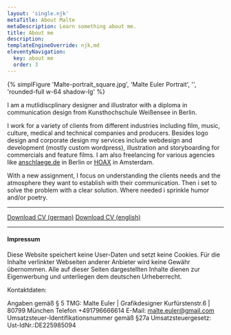 ```yaml
---
layout: 'single.njk'
metaTitle: About Malte
metaDescription: Learn something about me.
title: About me 
description:
templateEngineOverride: njk,md
eleventyNavigation:
  key: about me
  order: 3
---
```


{% simplFigure 'Malte-portrait_square.jpg', 'Malte Euler Portrait', '', 'rounded-full w-64 shadow-lg' %}

I am a mutlidiscplinary designer and illustrator with a diploma in communication design from Kunsthochschule Weißensee in Berlin.

I work for a variety of clients from different industries including film, music, culture, medical and technical companies and producers.
Besides logo design and corporate design my services include webdesign and development (mostly custom wordpress), illustration and storyboarding for commercials and feature films. I am also freelancing for various agencies like [anschlaege.de](https://www.anschlaege.de) in Berlin or [HOAX](https://hoax-amsterda.com) in Amsterdam.

With a new assignment, I focus on understanding the clients needs and the atmosphere they want to establish with their communication.
Then i set to solve the problem with a clear solution. Where needed i sprinkle humor and/or poetry. 

---

[Download CV (german)](../assets/media/cv_me.pdf)
[Download CV (english)](../assets/media/cv_me_en.pdf)

---

<div class="text-sm text-gray-500">

#### Impressum
Diese Website speichert keine User-Daten und setzt keine Cookies.
Für die Inhalte verlinkter Webseiten anderer Anbieter wird keine Gewähr übernommen.
Alle auf dieser Seiten dargestellten Inhalte dienen zur Eigenwerbung und unterliegen dem deutschen Urheberrecht.

Kontaktdaten:

Angaben gemäß § 5 TMG:
Malte Euler | Grafikdesigner
Kurfürstenstr.6 | 80799 München
Telefon +491796666614
E-Mail: malte.euler@gmail.com
Umsatzsteuer-Identifikationsnummer gemäß §27a Umsatzsteuergesetz:
Ust-IdNr.:DE225985094
</div>